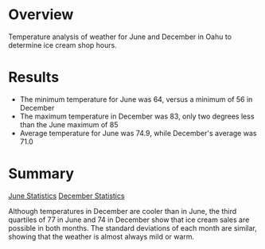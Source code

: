 # Overview
Temperature analysis of weather for June and December in Oahu to determine ice cream shop hours. 

# Results
* The minimum temperature for June was 64, versus a minimum of 56 in December
* The maximum temperature in December was 83, only two degrees less than the June maximum of 85
* Average temperature for June was 74.9, while December's average was 71.0

# Summary
[June Statistics](https://github.com/SamuelBerryProgramming/Surfs_Up/blob/main/june_temps.png)
[December Statistics](https://github.com/SamuelBerryProgramming/Surfs_Up/blob/main/december_temps.png)

   Although temperatures in December are cooler than in June, the third quartiles of 77 in June and 74 in December show that ice cream sales are possible in both months. The standard deviations of each month are similar, showing that the weather is almost always mild or warm. 
